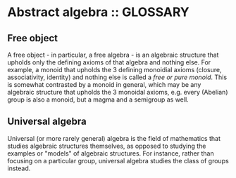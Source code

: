 # Abstract algebra :: GLOSSARY

## Free object
A free object - in particular, a free algebra - is an algebraic structure that upholds only the defining axioms of that algebra and nothing else. For example, a monoid that upholds the 3 defining monoidial axioms (closure, associativity, identity) and nothing else is called a *free or pure monoid*. This is somewhat contrasted by a monoid in general, which may be any algebraic structure that upholds the 3 monoidal axioms, e.g. every (Abelian) group is also a monoid, but a magma and a semigroup as well.

## Universal algebra
Universal (or more rarely general) algebra is the field of mathematics that studies algebraic structures themselves, as opposed to studying the examples or "models" of algebraic structures. For instance, rather than focusing on a particular group, universal algebra studies the class of groups instead.
